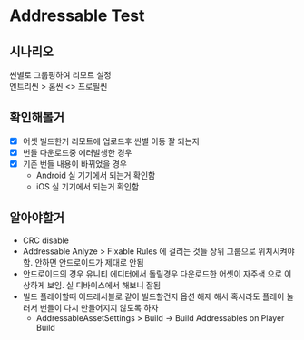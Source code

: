 # Addressable Test

## 시나리오
씬별로 그룹핑하여 리모트 설정  
엔트리씬 > 홈씬 <> 프로필씬  
  

## 확인해볼거
- [x] 어셋 빌드한거 리모트에 업로드후 씬별 이동 잘 되는지
- [x] 번들 다운로드중 에러발생한 경우
- [x] 기존 번들 내용이 바뀌었을 경우
  - Android 실 기기에서 되는거 확인함
  - iOS 실 기기에서 되는거 확인함



## 알아야할거
- CRC disable
- Addressable Anlyze > Fixable Rules 에 걸리는 것들 상위 그룹으로 위치시켜야함. 안하면 안드로이드가 제대로 안됨
- 안드로이드의 경우 유니티 에디터에서 돌릴경우 다운로드한 어셋이 자주색 으로 이상하게 보임. 실 디바이스에서 해보니 잘됨
- 빌드 플레이할때 어드레서블로 같이 빌드할건지 옵션 해제 해서 혹시라도 플레이 눌러서 번들이 다시 만들어지지 않도록 하자
  - AddressableAssetSettings > Build -> Build Addressables on Player Build